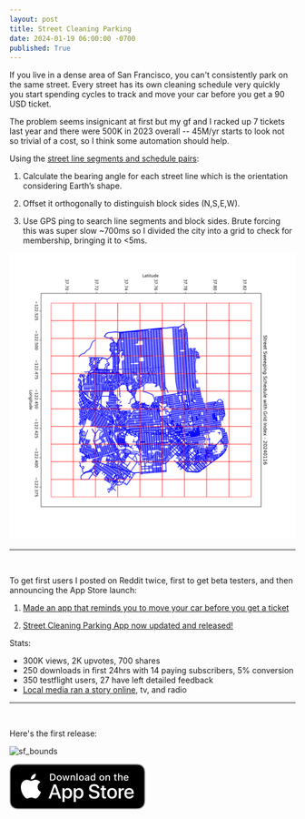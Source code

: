 ```yaml
---
layout: post
title: Street Cleaning Parking 
date: 2024-01-19 06:00:00 -0700
published: True 
---
```


If you live in a dense area of San Francisco, you can't consistently park on the same street. Every street has its own cleaning schedule very quickly you start spending cycles to track and move your car before you get a 90 USD ticket. 

The problem seems insignicant at first but my gf and I racked up 7 tickets last year and there were 500K in 2023 overall -- 45M/yr starts to look not so trivial of a cost, so I think some automation should help.

Using the [street line segments and schedule pairs](https://data.sfgov.org/City-Infrastructure/Street-Sweeping-Schedule/yhqp-riqs/about_data):

1. Calculate the bearing angle for each street line which is the orientation considering Earth’s shape. 

2. Offset it orthogonally to distinguish block sides (N,S,E,W).

3. Use GPS ping to search line segments and block sides. Brute forcing this was super slow ~700ms so I divided the city into a grid to check for membership, bringing it to <5ms. 

![sf_bounds](/assets/grid_sf_bounds.png)

---
&nbsp;

To get first users I posted on Reddit twice, first to get beta testers, and then announcing the App Store launch: 

1. [Made an app that reminds you to move your car before you get a ticket](https://www.reddit.com/r/sanfrancisco/comments/18lpar3/made_an_app_that_reminds_you_to_move_your_car/) 

2. [Street Cleaning Parking App now updated and released!](https://www.reddit.com/r/sanfrancisco/comments/19a6zxz/street_cleaning_parking_app_now_updated_and)

Stats:
- 300K views, 2K upvotes, 700 shares
- 250 downloads in first 24hrs with 14 paying subscribers, 5% conversion
- 350 testflight users, 27 have left detailed feedback 
- [Local media ran a story online](https://sfstandard.com/2023/12/20/san-francisco-new-app-avoid-parking-tickets/?taid=658a035aca93ff0001d3eca2&utm_campaign=trueanthem&utm_medium=social&utm_source=twitter), tv, and radio 

---
&nbsp;

Here's the first release:

![sf_bounds](/assets/scp_2.gif)

[![Download on the App Store](/assets/download-on-the-app-store.svg)](https://apps.apple.com/us/app/street-cleaning-parking/id6474511826)
